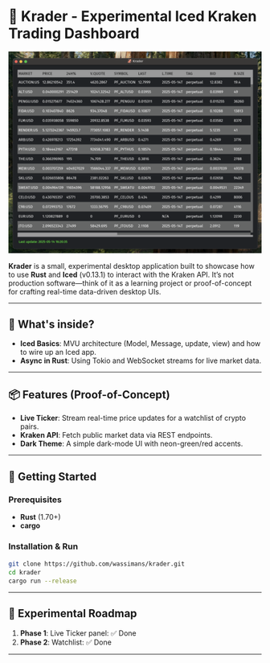 # 🦑 Krader - Experimental Iced Kraken Trading Dashboard

<p align="center">
  <img src="assets/screenshot.png" alt="Krader - Experimental Iced Kraken Trading Dashboard" width="600"/>
</p>

**Krader** is a small, experimental desktop application built to showcase how to use **Rust** and **Iced** (v0.13.1) to interact with the Kraken API. It’s not production software—think of it as a learning project or proof-of-concept for crafting real-time data-driven desktop UIs.

---

## 🚀 What's inside?

- **Iced Basics**: MVU architecture (Model, Message, update, view) and how to wire up an Iced app.
- **Async in Rust**: Using Tokio and WebSocket streams for live market data.

---

## 📦 Features (Proof-of-Concept)

- **Live Ticker**: Stream real-time price updates for a watchlist of crypto pairs.
- **Kraken API**: Fetch public market data via REST endpoints.
- **Dark Theme**: A simple dark-mode UI with neon-green/red accents.

---

## 🏁 Getting Started

### Prerequisites
- **Rust** (1.70+)
- **cargo**

### Installation & Run

```bash
git clone https://github.com/wassimans/krader.git
cd krader
cargo run --release
```

---

## 📅 Experimental Roadmap

1. **Phase 1**: Live Ticker panel: ✅  Done
2. **Phase 2**: Watchlist: ✅  Done

---


